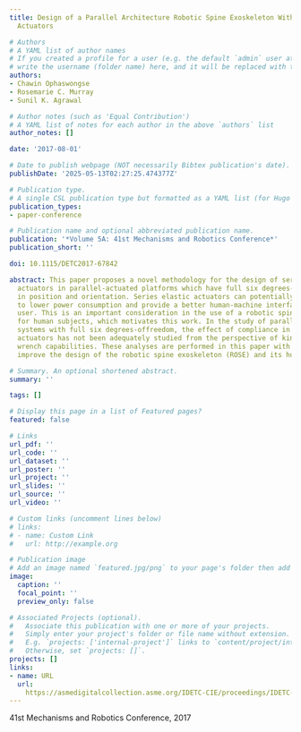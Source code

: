 ```yaml
---
title: Design of a Parallel Architecture Robotic Spine Exoskeleton With Series Elastic
  Actuators

# Authors
# A YAML list of author names
# If you created a profile for a user (e.g. the default `admin` user at `content/authors/admin/`), 
# write the username (folder name) here, and it will be replaced with their full name and linked to their profile.
authors:
- Chawin Ophaswongse
- Rosemarie C. Murray
- Sunil K. Agrawal

# Author notes (such as 'Equal Contribution')
# A YAML list of notes for each author in the above `authors` list
author_notes: []

date: '2017-08-01'

# Date to publish webpage (NOT necessarily Bibtex publication's date).
publishDate: '2025-05-13T02:27:25.474377Z'

# Publication type.
# A single CSL publication type but formatted as a YAML list (for Hugo requirements).
publication_types:
- paper-conference

# Publication name and optional abbreviated publication name.
publication: '*Volume 5A: 41st Mechanisms and Robotics Conference*'
publication_short: ''

doi: 10.1115/DETC2017-67842

abstract: This paper proposes a novel methodology for the design of series elastic
  actuators in parallel-actuated platforms which have full six degrees-of-freedom
  in position and orientation. Series elastic actuators can potentially contribute
  to lower power consumption and provide a better human-machine interface for the
  user. This is an important consideration in the use of a robotic spine exoskeleton
  for human subjects, which motivates this work. In the study of parallel-actuated
  systems with full six degrees-offreedom, the effect of compliance in series with
  actuators has not been adequately studied from the perspective of kinematics and
  wrench capabilities. These analyses are performed in this paper with the goal to
  improve the design of the robotic spine exoskeleton (ROSE) and its human usage.

# Summary. An optional shortened abstract.
summary: ''

tags: []

# Display this page in a list of Featured pages?
featured: false

# Links
url_pdf: ''
url_code: ''
url_dataset: ''
url_poster: ''
url_project: ''
url_slides: ''
url_source: ''
url_video: ''

# Custom links (uncomment lines below)
# links:
# - name: Custom Link
#   url: http://example.org

# Publication image
# Add an image named `featured.jpg/png` to your page's folder then add a caption below.
image:
  caption: ''
  focal_point: ''
  preview_only: false

# Associated Projects (optional).
#   Associate this publication with one or more of your projects.
#   Simply enter your project's folder or file name without extension.
#   E.g. `projects: ['internal-project']` links to `content/project/internal-project/index.md`.
#   Otherwise, set `projects: []`.
projects: []
links:
- name: URL
  url: 
    https://asmedigitalcollection.asme.org/IDETC-CIE/proceedings/IDETC-CIE2017/58172/Cleveland,%20Ohio,%20USA/259532
---
```


41st Mechanisms and Robotics Conference, 2017
